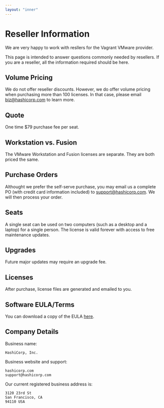 ```yaml
---
layout: "inner"
---
```


# Reseller Information

We are very happy to work with resllers for the Vagrant VMware provider.

This page is intended to answer questions commonly
needed by resellers. If you are a reseller,
all the information required should be here.

## Volume Pricing

We do not offer reseller discounts. However, we do offer volume pricing
when purchasing more than 100 licenses. In that case, please email
biz@hashicorp.com to learn more.

## Quote

One time $79 purchase fee per seat.

## Workstation vs. Fusion

The VMware Workstation and Fusion licenses are separate. They are both
priced the same.

## Purchase Orders

Althought we prefer the self-serve purchase, you may email us a complete
PO (with credit card information included) to support@hashicorp.com. We
will then process your order.

## Seats

A single seat can be used on two computers (such as a desktop and a laptop)
for a single person. The license is valid forever with access to free
maintenance updates.

## Upgrades

Future major updates may require an upgrade fee.

## Licenses

After purchase, license files are generated and emailed to you.

## Software EULA/Terms

You can download a copy of the EULA [here](https://s3.amazonaws.com/hc-public/sales/EULA_standalone.docx).

## Company Details

Business name:

    HashiCorp, Inc.

Business website and support:

    hashicorp.com
    support@hashicorp.com

Our current registered business address is:

    3120 23rd St
    San Francisco, CA
    94110 USA
